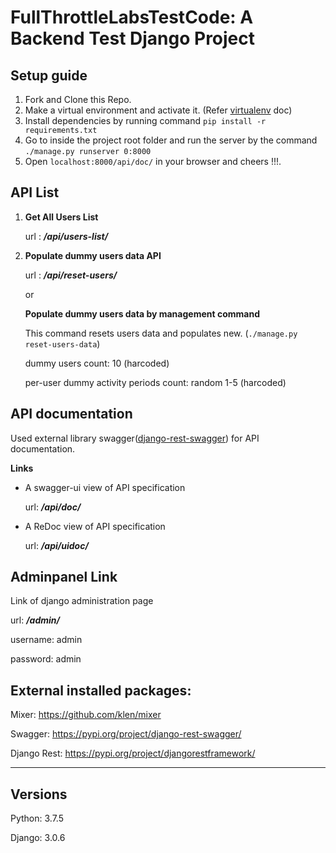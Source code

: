 # FullThrottleLabsTestCode: A Backend Test Django Project

## Setup guide
1. Fork and Clone this Repo.
2. Make a virtual environment and activate it. (Refer [virtualenv](https://pypi.org/project/virtualenv/) doc)
3. Install dependencies by running command `pip install -r requirements.txt`
4. Go to inside the project root folder and run the server by the command `./manage.py runserver 0:8000`
5. Open `localhost:8000/api/doc/` in your browser and cheers !!!.


## API List

 1. **Get All Users List**

    url : ***/api/users-list/***

 3. **Populate dummy users data  API**

    url : ***/api/reset-users/***
    
    or
    
    **Populate dummy users data by management command**

    This command resets users data and populates new.
    (`./manage.py reset-users-data`)

    dummy users count: 10 (harcoded) 
    
    per-user dummy activity periods count: random 1-5 (harcoded)

## API documentation
Used external library swagger([django-rest-swagger](https://pypi.org/project/django-rest-swagger/)) for API documentation. 

**Links**

 - A swagger-ui view of API specification 

   url: ***/api/doc/*** 

- A ReDoc view of API specification

   url: ***/api/uidoc/*** 

## Adminpanel Link
Link of django administration page

url: ***/admin/***

username: admin

password: admin

## External installed packages:
Mixer: https://github.com/klen/mixer

Swagger: https://pypi.org/project/django-rest-swagger/

Django Rest: https://pypi.org/project/djangorestframework/


----------------------------------

## Versions
Python: 3.7.5

Django: 3.0.6